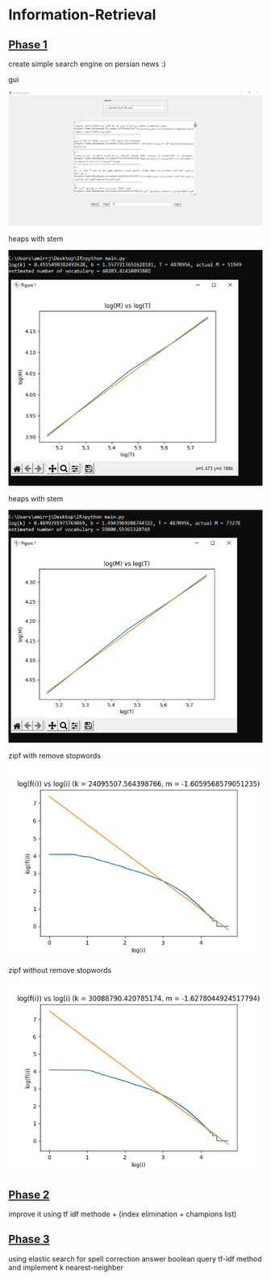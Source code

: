 # Information-Retrieval

## [Phase 1](https://github.com/amirrezarajabi/Information-Retrieval/tree/main/IR_P1)
create simple search engine on persian news :)

gui

![gui](IR_P1/gui.png)

heaps with stem

![heaps_with_stem](IR_P1/fig/heaps_with_stem.PNG)

heaps with stem

![heaps_without_stem](IR_P1/fig/heaps_without_stem.PNG)

zipf with remove stopwords

![zipf_with_remove_stopwords](IR_P1/fig/zipf_with_remove_stopwords.png)

zipf without remove stopwords

![zipf_without_remove_stopwords](IR_P1/fig/zipf_without_remove_stopwords.png)

## [Phase 2](https://github.com/amirrezarajabi/Information-Retrieval/tree/main/IR_P2)
improve it using tf idf methode + (index elimination + champions list)

## [Phase 3](https://github.com/amirrezarajabi/Information-Retrieval/tree/main/IR_P3)
using elastic search for spell correction answer boolean query tf-idf method and implement k nearest-neighber
